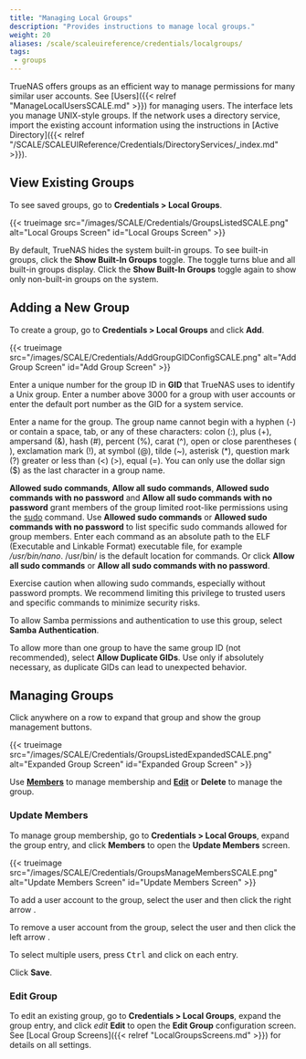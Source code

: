 ```yaml
---
title: "Managing Local Groups"
description: "Provides instructions to manage local groups."
weight: 20
aliases: /scale/scaleuireference/credentials/localgroups/
tags:
 - groups
---
```


TrueNAS offers groups as an efficient way to manage permissions for many similar user accounts.
See [Users]({{< relref "ManageLocalUsersSCALE.md" >}}) for managing users.
The interface lets you manage UNIX-style groups.
If the network uses a directory service, import the existing account information using the instructions in [Active Directory]({{< relref "/SCALE/SCALEUIReference/Credentials/DirectoryServices/_index.md" >}}).

## View Existing Groups

To see saved groups, go to **Credentials > Local Groups**.

{{< trueimage src="/images/SCALE/Credentials/GroupsListedSCALE.png" alt="Local Groups Screen" id="Local Groups Screen" >}}

By default, TrueNAS hides the system built-in groups.
To see built-in groups, click the **Show Built-In Groups** toggle. The toggle turns blue and all built-in groups display. Click the **Show Built-In Groups** toggle again to show only non-built-in groups on the system.

## Adding a New Group

To create a group, go to **Credentials > Local Groups** and click **Add**.

{{< trueimage src="/images/SCALE/Credentials/AddGroupGIDConfigSCALE.png" alt="Add Group Screen" id="Add Group Screen" >}}

Enter a unique number for the group ID in **GID** that TrueNAS uses to identify a Unix group.
Enter a number above 3000 for a group with user accounts or enter the default port number as the GID for a system service.

Enter a name for the group.
The group name cannot begin with a hyphen (-) or contain a space, tab, or any of these characters: colon (:), plus (+), ampersand (&), hash (#), percent (%), carat (^), open or close parentheses ( ), exclamation mark (!), at symbol (@), tilde (~), asterisk (*), question mark (?) greater or less than (<) (>), equal (=).
You can only use the dollar sign ($) as the last character in a group name.

**Allowed sudo commands**, **Allow all sudo commands**, **Allowed sudo commands with no password** and **Allow all sudo commands with no password** grant members of the group limited root-like permissions using the [sudo](https://www.sudo.ws/) command.
Use **Allowed sudo commands** or **Allowed sudo commands with no password** to list specific sudo commands allowed for group members.
Enter each command as an absolute path to the ELF (Executable and Linkable Format) executable file, for example */usr/bin/nano*.
<file>/usr/bin/</file> is the default location for commands.
Or click **Allow all sudo commands** or **Allow all sudo commands with no password**.

Exercise caution when allowing sudo commands, especially without password prompts.
We recommend limiting this privilege to trusted users and specific commands to minimize security risks.

To allow Samba permissions and authentication to use this group, select **Samba Authentication**.

To allow more than one group to have the same group ID (not recommended), select **Allow Duplicate GIDs**.
Use only if absolutely necessary, as duplicate GIDs can lead to unexpected behavior.

## Managing Groups

Click anywhere on a row to expand that group and show the group management buttons.

{{< trueimage src="/images/SCALE/Credentials/GroupsListedExpandedSCALE.png" alt="Expanded Group Screen" id="Expanded Group Screen" >}}

Use [**Members**](#update-members) to manage membership and [**Edit**](#edit-group) or **Delete** to manage the group.

### Update Members

To manage group membership, go to **Credentials > Local Groups**, expand the group entry, and click **Members** to open the **Update Members** screen.

{{< trueimage src="/images/SCALE/Credentials/GroupsManageMembersSCALE.png" alt="Update Members Screen" id="Update Members Screen" >}}

To add a user account to the group, select the user and then click the right arrow <i class="fa fa-arrow-right" aria-hidden="true" title="Right Arrow"></i>.

To remove a user account from the group, select the user and then click the left arrow <i class="fa fa-arrow-left" aria-hidden="true" title="Left Arrow"></i>.

To select multiple users, press <kbd>Ctrl</kbd> and click on each entry.

Click **Save**.

### Edit Group

To edit an existing group, go to **Credentials > Local Groups**, expand the group entry, and click <i class="material-icons" aria-hidden="true" title="Edit">edit</i> **Edit** to open the **Edit Group** configuration screen. See [Local Group Screens]({{< relref "LocalGroupsScreens.md" >}}) for details on all settings.
